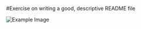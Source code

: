 #Exercise on writing a good, descriptive README file

![Example Image](https://placeimg.com/640/480/arch)
